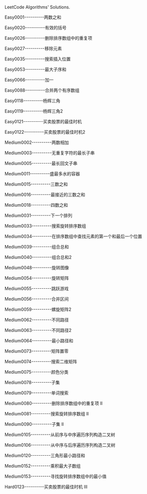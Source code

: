 LeetCode Algorithms' Solutions.

Easy0001----------两数之和

Easy0020----------有效的括号

Easy0026----------删除排序数组中的重复项

Easy0027----------移除元素

Easy0035----------搜索插入位置

Easy0053----------最大子序和

Easy0066----------加一

Easy0088----------合并两个有序数组

Easy0118----------杨辉三角

Easy0119----------杨辉三角2

Easy0121----------买卖股票的最佳时机

Easy0122----------买卖股票的最佳时机2

Medium0002----------两数相加

Medium0003----------无重复字符的最长子串

Medium0005----------最长回文子串

Medium0011----------盛最多水的容器

Medium0015----------三数之和

Medium0016----------最接近的三数之和

Medium0018----------四数之和

Medium0031----------下一个排列

Medium0033----------搜索旋转排序数组

Medium0034----------在排序数组中查找元素的第一个和最后一个位置

Medium0039----------组合总和

Medium0040----------组合总和2

Medium0048----------旋转图像

Medium0054----------旋转矩阵

Medium0055----------跳跃游戏

Medium0056----------合并区间

Medium0059----------螺旋矩阵2

Medium0062----------不同路径

Medium0063----------不同路径2

Medium0064----------最小路径和

Medium0073----------矩阵置零

Medium0074----------搜索二维矩阵

Medium0075----------颜色分类

Medium0078----------子集

Medium0079----------单词搜索

Medium0080----------删除排序数组中的重复项 II

Medium0081----------搜索旋转排序数组 II

Medium0090----------子集 II

Medium0105----------从前序与中序遍历序列构造二叉树

Medium0106----------从中序与后序遍历序列构造二叉树

Medium0120----------三角形最小路径和

Medium0152----------乘积最大子数组

Medium0153----------寻找旋转排序数组中的最小值

Hard0123----------买卖股票的最佳时机 III
